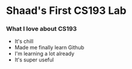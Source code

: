  # Shaad's First CS193 Lab


### What I love about CS193
- It's chill
- Made me finally learn Github
- I'm learning a lot already
- It's super useful


